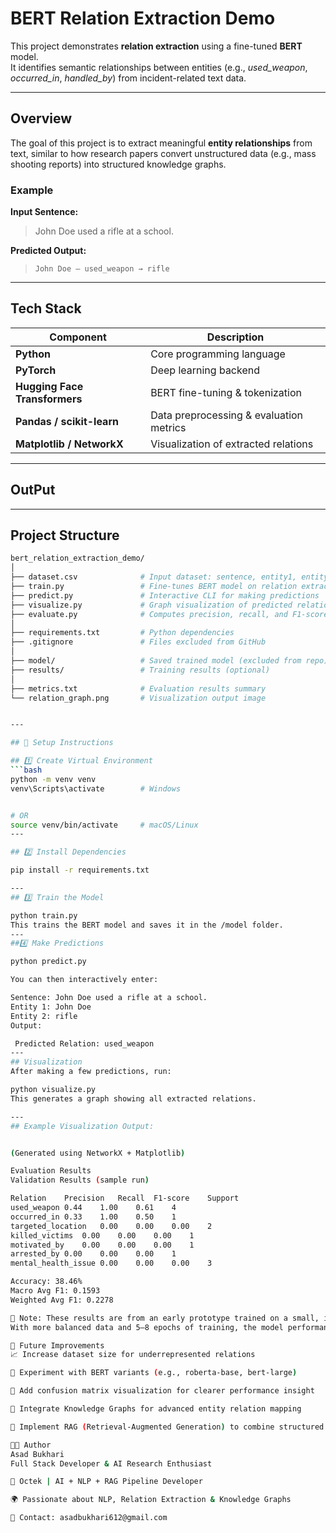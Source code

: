 # BERT Relation Extraction Demo

This project demonstrates **relation extraction** using a fine-tuned **BERT** model.  
It identifies semantic relationships between entities (e.g., *used_weapon*, *occurred_in*, *handled_by*) from incident-related text data.

---

## Overview

The goal of this project is to extract meaningful **entity relationships** from text, similar to how research papers convert unstructured data (e.g., mass shooting reports) into structured knowledge graphs.

### Example

**Input Sentence:**
> John Doe used a rifle at a school.

**Predicted Output:**
> `John Doe — used_weapon → rifle`

---

## Tech Stack

| Component | Description |
|------------|-------------|
| **Python** | Core programming language |
| **PyTorch** | Deep learning backend |
| **Hugging Face Transformers** | BERT fine-tuning & tokenization |
| **Pandas / scikit-learn** | Data preprocessing & evaluation metrics |
| **Matplotlib / NetworkX** | Visualization of extracted relations |

---

## OutPut


---

## Project Structure

```bash
bert_relation_extraction_demo/
│
├── dataset.csv              # Input dataset: sentence, entity1, entity2, relation
├── train.py                 # Fine-tunes BERT model on relation extraction task
├── predict.py               # Interactive CLI for making predictions
├── visualize.py             # Graph visualization of predicted relations
├── evaluate.py              # Computes precision, recall, and F1-score
│
├── requirements.txt         # Python dependencies
├── .gitignore               # Files excluded from GitHub
│
├── model/                   # Saved trained model (excluded from repo)
├── results/                 # Training results (optional)
│
├── metrics.txt              # Evaluation results summary
└── relation_graph.png       # Visualization output image


---

## 🚀 Setup Instructions

## 1️⃣ Create Virtual Environment
```bash
python -m venv venv
venv\Scripts\activate        # Windows


# OR
source venv/bin/activate     # macOS/Linux
---

## 2️⃣ Install Dependencies

pip install -r requirements.txt

---
## 3️⃣ Train the Model

python train.py
This trains the BERT model and saves it in the /model folder.
---
##4️⃣ Make Predictions

python predict.py

You can then interactively enter:

Sentence: John Doe used a rifle at a school.
Entity 1: John Doe
Entity 2: rifle
Output:

 Predicted Relation: used_weapon
---
## Visualization
After making a few predictions, run:

python visualize.py
This generates a graph showing all extracted relations.

---
## Example Visualization Output:


(Generated using NetworkX + Matplotlib)

Evaluation Results
Validation Results (sample run)

Relation	Precision	Recall	F1-score	Support
used_weapon	0.44	1.00	0.61	4
occurred_in	0.33	1.00	0.50	1
targeted_location	0.00	0.00	0.00	2
killed_victims	0.00	0.00	0.00	1
motivated_by	0.00	0.00	0.00	1
arrested_by	0.00	0.00	0.00	1
mental_health_issue	0.00	0.00	0.00	3

Accuracy: 38.46%
Macro Avg F1: 0.1593
Weighted Avg F1: 0.2278

🧩 Note: These results are from an early prototype trained on a small, imbalanced dataset.
With more balanced data and 5–8 epochs of training, the model performance is expected to improve significantly.

🎯 Future Improvements
📈 Increase dataset size for underrepresented relations

🧩 Experiment with BERT variants (e.g., roberta-base, bert-large)

🧠 Add confusion matrix visualization for clearer performance insight

🔗 Integrate Knowledge Graphs for advanced entity relation mapping

🚀 Implement RAG (Retrieval-Augmented Generation) to combine structured + unstructured reasoning

👨‍💻 Author
Asad Bukhari
Full Stack Developer & AI Research Enthusiast

💼 Octek | AI + NLP + RAG Pipeline Developer

🌍 Passionate about NLP, Relation Extraction & Knowledge Graphs

📧 Contact: asadbukhari612@gmail.com